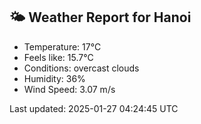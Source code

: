 <!-- WEATHER-START -->
## 🌤 Weather Report for Hanoi

- Temperature: 17°C
- Feels like: 15.7°C
- Conditions: overcast clouds
- Humidity: 36%
- Wind Speed: 3.07 m/s

Last updated: 2025-01-27 04:24:45 UTC
<!-- WEATHER-END -->
